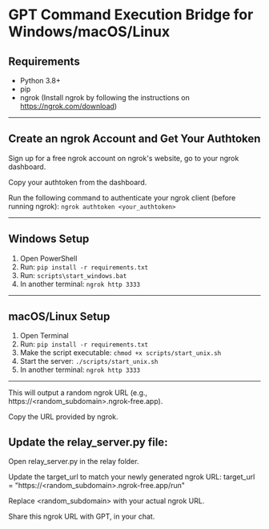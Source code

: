 # GPT Command Execution Bridge for Windows/macOS/Linux  
  
## Requirements  
- Python 3.8+  
- pip  
- ngrok (Install ngrok by following the instructions on https://ngrok.com/download)
  
---  

## Create an ngrok Account and Get Your Authtoken

Sign up for a free ngrok account on ngrok's website, go to your ngrok dashboard.

Copy your authtoken from the dashboard.

Run the following command to authenticate your ngrok client (before running ngrok): `ngrok authtoken <your_authtoken>` 

---

## Windows Setup  
1. Open PowerShell  
2. Run: `pip install -r requirements.txt`  
3. Run: `scripts\start_windows.bat`  
4. In another terminal: `ngrok http 3333`  
  
---  
  
## macOS/Linux Setup  
1. Open Terminal  
2. Run: `pip install -r requirements.txt`  
3. Make the script executable: `chmod +x scripts/start_unix.sh`  
4. Start the server: `./scripts/start_unix.sh`  
5. In another terminal: `ngrok http 3333`  

---

This will output a random ngrok URL (e.g., https://<random_subdomain>.ngrok-free.app).

Copy the URL provided by ngrok.

## Update the relay_server.py file:

Open relay_server.py in the relay folder.

Update the target_url to match your newly generated ngrok URL:
target_url = "https://<random_subdomain>.ngrok-free.app/run"

Replace <random_subdomain> with your actual ngrok URL.

Share this ngrok URL with GPT, in your chat.